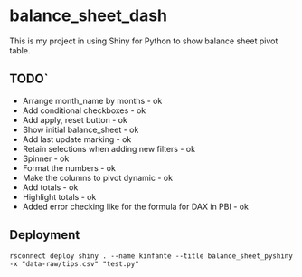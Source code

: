 # balance_sheet_dash

This is my project in using Shiny for Python to show balance sheet pivot table.

## TODO`
* Arrange month_name by months - ok
* Add conditional checkboxes - ok
* Add apply, reset button - ok
* Show initial balance_sheet - ok
* Add last update marking - ok
* Retain selections when adding new filters - ok
* Spinner - ok
* Format the numbers - ok
* Make the columns to pivot dynamic - ok
* Add totals - ok
* Highlight totals - ok
* Added error checking like for the formula for DAX in PBI - ok

## Deployment

```
rsconnect deploy shiny . --name kinfante --title balance_sheet_pyshiny -x "data-raw/tips.csv" "test.py"
```
